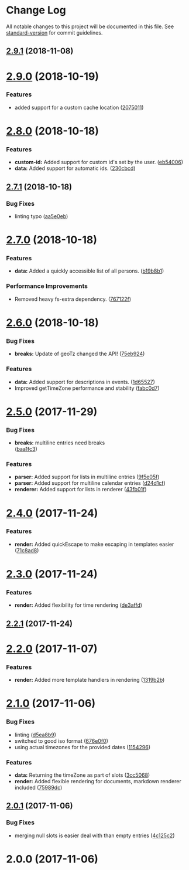 # Change Log

All notable changes to this project will be documented in this file. See [standard-version](https://github.com/conventional-changelog/standard-version) for commit guidelines.

<a name="2.9.1"></a>
## [2.9.1](https://github.com/martinheidegger/conf-cal/compare/v2.9.0...v2.9.1) (2018-11-08)



<a name="2.9.0"></a>
# [2.9.0](https://github.com/martinheidegger/conf-cal/compare/v2.8.0...v2.9.0) (2018-10-19)


### Features

* added support for a custom cache location ([2075011](https://github.com/martinheidegger/conf-cal/commit/2075011))



<a name="2.8.0"></a>
# [2.8.0](https://github.com/martinheidegger/conf-cal/compare/v2.7.1...v2.8.0) (2018-10-18)


### Features

* **custom-id:** Added support for custom id's set by the user. ([eb54006](https://github.com/martinheidegger/conf-cal/commit/eb54006))
* **data:** Added support for automatic ids. ([230cbcd](https://github.com/martinheidegger/conf-cal/commit/230cbcd))



<a name="2.7.1"></a>
## [2.7.1](https://github.com/martinheidegger/conf-cal/compare/v2.7.0...v2.7.1) (2018-10-18)


### Bug Fixes

* linting typo ([aa5e0eb](https://github.com/martinheidegger/conf-cal/commit/aa5e0eb))



<a name="2.7.0"></a>
# [2.7.0](https://github.com/martinheidegger/conf-cal/compare/v2.6.0...v2.7.0) (2018-10-18)


### Features

* **data:** Added a quickly accessible list of all persons. ([b19b8b1](https://github.com/martinheidegger/conf-cal/commit/b19b8b1))


### Performance Improvements

* Removed heavy fs-extra dependency. ([767122f](https://github.com/martinheidegger/conf-cal/commit/767122f))



<a name="2.6.0"></a>
# [2.6.0](https://github.com/martinheidegger/conf-cal/compare/v2.5.0...v2.6.0) (2018-10-18)


### Bug Fixes

* **breaks:** Update of geoTz changed the API! ([75eb924](https://github.com/martinheidegger/conf-cal/commit/75eb924))


### Features

* **data:** Added support for descriptions in events. ([1d65527](https://github.com/martinheidegger/conf-cal/commit/1d65527))
* Improved getTimeZone performance and stability ([fabc0d7](https://github.com/martinheidegger/conf-cal/commit/fabc0d7))



<a name="2.5.0"></a>
# [2.5.0](https://github.com/martinheidegger/conf-cal/compare/v2.4.0...v2.5.0) (2017-11-29)


### Bug Fixes

* **breaks:** multiline entries need breaks <br> ([baa1fc3](https://github.com/martinheidegger/conf-cal/commit/baa1fc3))


### Features

* **parser:** Added support for lists in multiline entries ([9f5e05f](https://github.com/martinheidegger/conf-cal/commit/9f5e05f))
* **parser:** Added support for multiline calendar entries ([d24d1cf](https://github.com/martinheidegger/conf-cal/commit/d24d1cf))
* **renderer:** Added support for lists in renderer ([43fb01f](https://github.com/martinheidegger/conf-cal/commit/43fb01f))



<a name="2.4.0"></a>
# [2.4.0](https://github.com/martinheidegger/conf-cal/compare/v2.3.0...v2.4.0) (2017-11-24)


### Features

* **render:** Added quickEscape to make escaping in templates easier ([71c8ad8](https://github.com/martinheidegger/conf-cal/commit/71c8ad8))



<a name="2.3.0"></a>
# [2.3.0](https://github.com/martinheidegger/conf-cal/compare/v2.2.1...v2.3.0) (2017-11-24)


### Features

* **render:** Added flexibility for time rendering ([de3affd](https://github.com/martinheidegger/conf-cal/commit/de3affd))



<a name="2.2.1"></a>
## [2.2.1](https://github.com/martinheidegger/conf-cal/compare/v2.2.0...v2.2.1) (2017-11-24)



<a name="2.2.0"></a>
# [2.2.0](https://github.com/martinheidegger/conf-cal/compare/v2.1.0...v2.2.0) (2017-11-07)


### Features

* **render:** Added more template handlers in rendering ([1319b2b](https://github.com/martinheidegger/conf-cal/commit/1319b2b))



<a name="2.1.0"></a>
# [2.1.0](https://github.com/martinheidegger/conf-cal/compare/v2.0.1...v2.1.0) (2017-11-06)


### Bug Fixes

* linting ([d5ea8b9](https://github.com/martinheidegger/conf-cal/commit/d5ea8b9))
* switched to good iso format ([676e0f0](https://github.com/martinheidegger/conf-cal/commit/676e0f0))
* using actual timezones for the provided dates ([1154296](https://github.com/martinheidegger/conf-cal/commit/1154296))


### Features

* **data:** Returning the timeZone as part of slots ([3cc5068](https://github.com/martinheidegger/conf-cal/commit/3cc5068))
* **render:** Added flexible rendering for documents, markdown renderer included ([75989dc](https://github.com/martinheidegger/conf-cal/commit/75989dc))



<a name="2.0.1"></a>
## [2.0.1](https://github.com/martinheidegger/conf-cal/compare/v2.0.0...v2.0.1) (2017-11-06)


### Bug Fixes

* merging null slots is easier deal with than empty entries ([4c125c2](https://github.com/martinheidegger/conf-cal/commit/4c125c2))



<a name="2.0.0"></a>
# 2.0.0 (2017-11-06)
